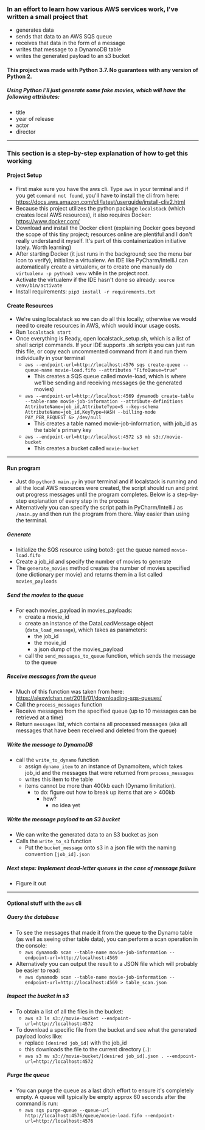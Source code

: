 ### In an effort to learn how various AWS services work, I've written a small project that
- generates data
- sends that data to an AWS SQS queue
- receives that data in the form of a message 
- writes that message to a DynamoDB table
- writes the generated payload to an s3 bucket
#### This project was made with Python 3.7. No guarantees with any version of Python 2.
##### Using Python I'll just generate some fake movies, which will have the following attributes:
- title
- year of release
- actor
- director

---

### This section is a step-by-step explanation of how to get this working
#### Project Setup
- First make sure you have the aws cli. Type `aws` in your terminal and if you get `command not found`, you'll have to install the cli from here: https://docs.aws.amazon.com/cli/latest/userguide/install-cliv2.html
- Because this project utilizes the python package `localstack` (which creates local AWS resources), it also requires Docker: https://www.docker.com/
- Download and install the Docker client (explaining Docker goes beyond the scope of this tiny project; resources online are plentiful and I don't really understand it myself. It's part of this containerization initiative lately. Worth learning)
- After starting Docker (it just runs in the background; see the menu bar icon to verify), initialize a virtualenv. An IDE like PyCharm/IntelliJ can automatically create a virtualenv, or to create one manually do `virtualenv -p python3 venv` while in the project root.
- Activate the virtualenv if the IDE hasn't done so already: `source venv/bin/activate`
- Install requirements: `pip3 install -r requirements.txt`


#### Create Resources
- We're using localstack so we can do all this locally; otherwise we would need to create resources in AWS, which would incur usage costs. 
- Run `localstack start`
- Once everything is Ready, open localstack_setup.sh, which is a list of shell script commands. If your IDE supports .sh scripts you can just run this file, or copy each uncommented command from it and run them individually in your terminal
    - `aws --endpoint-url=http://localhost:4576 sqs create-queue --queue-name movie-load.fifo --attributes "FifoQueue=true"`
        - This creates a SQS queue called movie-load, which is where we'll be sending and receiving messages (ie the generated movies)
    - `aws --endpoint-url=http://localhost:4569 dynamodb create-table --table-name movie-job-information --attribute-definitions AttributeName=job_id,AttributeType=S --key-schema AttributeName=job_id,KeyType=HASH --billing-mode PAY_PER_REQUEST &> /dev/null`
        - This creates a table named movie-job-information, with job_id as the table's primary key
    - `aws --endpoint-url=http://localhost:4572 s3 mb s3://movie-bucket`
        - This creates a bucket called `movie-bucket`


---

#### Run program
- Just do `python3 main.py` in your terminal and if localstack is running and all the local AWS resources were created, the script should run and print out progress messages until the program completes. Below is a step-by-step explanation of every step in the process
- Alternatively you can specify the script path in PyCharm/IntelliJ as `/main.py` and then run the program from there. Way easier than using the terminal.

##### Generate
- Initialize the SQS resource using boto3: get the queue named `movie-load.fifo`
- Create a job_id and specify the number of movies to generate
- The `generate_movies` method creates the number of movies specified (one dictionary per movie) and returns them in a list called `movies_payloads`

##### Send the movies to the queue
- For each movies_payload in movies_payloads: 
    - create a movie_id
    - create an instance of the DataLoadMessage object (`data_load_message`), which takes as parameters:
        - the job_id
        - the movie_id
        - a json dump of the movies_payload
    - call the `send_messages_to_queue` function, which sends the message to the queue

##### Receive messages from the queue
- Much of this function was taken from here: https://alexwlchan.net/2018/01/downloading-sqs-queues/
- Call the `process_messages` function
- Receive messages from the specified queue (up to 10 messages can be retrieved at a time)
- Return `messages` list, which contains all processed messages (aka all messages that have been received and deleted from the queue)


##### Write the message to DynamoDB
- call the `write_to_dynamo` function
    - assign `dynamo_item` to an instance of DynamoItem, which takes job_id and the messages that were returned from `process_messages`
    - writes this item to the table
    - items cannot be more than 400kb each (Dynamo limitation).
        - to do: figure out how to break up items that are > 400kb
            - how?
                - no idea yet
    

##### Write the message payload to an S3 bucket
- We can write the generated data to an S3 bucket as json
- Calls the `write_to_s3` function
    - Put the `bucket_message` onto s3 in a json file with the naming convention `[job_id].json`

##### Next steps: Implement dead-letter queues in the case of message failure
- Figure it out
  
---
#### Optional stuff with the `aws` cli
##### Query the database
- To see the messages that made it from the queue to the Dynamo table (as well as seeing other table data), you can perform a scan operation in the console:
    - `aws dynamodb scan --table-name movie-job-information --endpoint-url=http://localhost:4569`
- Alternatively you can output the result to a JSON file which will probably be easier to read:
    - `aws dynamodb scan --table-name movie-job-information --endpoint-url=http://localhost:4569 > table_scan.json`

##### Inspect the bucket in s3
- To obtain a list of all the files in the bucket:
    - `aws s3 ls s3://movie-bucket --endpoint-url=http://localhost:4572`
- To download a specific file from the bucket and see what the generated payload looks like:
    - replace `[desired job_id]` with the job_id
    - this downloads the file to the current directory (`.`):
    - `aws s3 mv s3://movie-bucket/[desired job_id].json . --endpoint-url=http://localhost:4572`
    
##### Purge the queue
- You can purge the queue as a last ditch effort to ensure it's completely empty. A queue will typically be empty approx 60 seconds after the command is run:
    - `aws sqs purge-queue --queue-url http://localhost:4576/queue/movie-load.fifo --endpoint-url=http://localhost:4576`